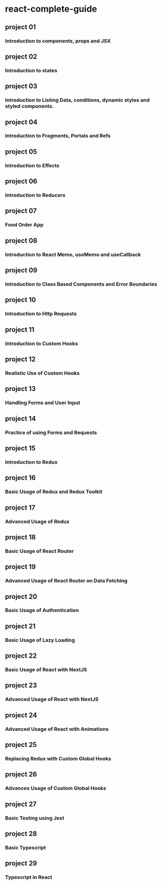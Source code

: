 # react-complete-guide

## project 01

### Introduction to components, props and JSX

## project 02

### Introduction to states

## project 03

### Introduction to Listing Data, conditions, dynamic styles and styled components.

## project 04

### Introduction to Fragments, Portals and Refs

## project 05

### Introduction to Effects

## project 06

### Introduction to Reducers

## project 07

### Food Order App

## project 08

### Introduction to React Memo, useMemo and useCallback

## project 09

### Introduction to Class Based Components and Error Boundaries

## project 10

### Introduction to Http Requests

## project 11

### Introduction to Custom Hooks

## project 12

### Realistic Use of Custom Hooks

## project 13

### Handling Forms and User Input

## project 14

### Practice of using Forms and Requests

## project 15

### Introduction to Redux

## project 16

### Basic Usage of Redux and Redux Toolkit

## project 17

### Advanced Usage of Redux

## project 18

### Basic Usage of React Router

## project 19

### Advanced Usage of React Router on Data Fetching

## project 20

### Basic Usage of Authentication

## project 21

### Basic Usage of Lazy Loading

## project 22

### Basic Usage of React with NextJS

## project 23

### Advanced Usage of React with NextJS

## project 24

### Advanced Usage of React with Animations

## project 25

### Replacing Redux with Custom Global Hooks

## project 26

### Advances Usage of Custom Global Hooks

## project 27

### Basic Testing using Jest

## project 28

### Basic Typescript

## project 29

### Typescript in React
